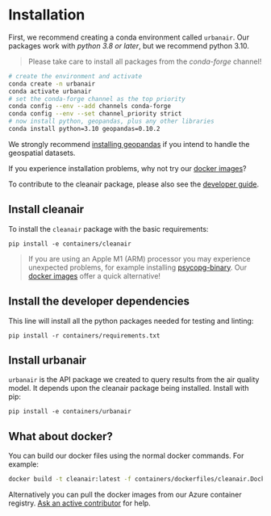 # Installation

First, we recommend creating a conda environment called `urbanair`.
Our packages work with *python 3.8 or later*, but we recommend python 3.10.

> Please take care to install all packages from the *conda-forge* channel!
```bash
# create the environment and activate
conda create -n urbanair
conda activate urbanair
# set the conda-forge channel as the top priority
conda config --env --add channels conda-forge
conda config --env --set channel_priority strict
# now install python, geopandas, plus any other libraries
conda install python=3.10 geopandas=0.10.2
```

We strongly recommend [installing geopandas](https://geopandas.org/en/stable/getting_started/install.html)
if you intend to handle the geospatial datasets.

If you experience installation problems, why not try our [docker images](#what-about-docker)?

To contribute to the cleanair package, please also see the [developer guide](developer.md).

## Install cleanair

To install the `cleanair` package with the basic requirements:

```
pip install -e containers/cleanair
```

> If you are using an Apple M1 (ARM) processor you may experience unexpected problems, for example installing [psycopg-binary](https://www.psycopg.org/psycopg3/docs/basic/install.html#binary-installation). Our [docker images](#what-about-docker) offer a quick alternative!

## Install the developer dependencies

This line will install all the python packages needed for testing and linting:

```
pip install -r containers/requirements.txt
```

## Install urbanair

`urbanair` is the API package we created to query results from the air quality model.
It depends upon the cleanair package being installed.
Install with pip:

```
pip install -e containers/urbanair
```

## What about docker?

You can build our docker files using the normal docker commands.
For example:

```bash
docker build -t cleanair:latest -f containers/dockerfiles/cleanair.Dockerfile containers
```

Alternatively you can pull the docker images from our Azure container registry.
[Ask an active contributor](contributors.md) for help.
